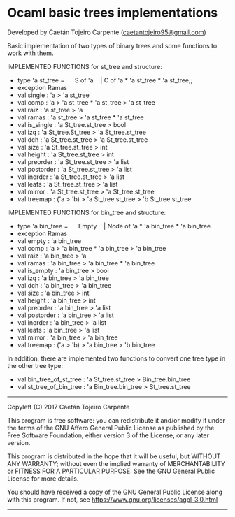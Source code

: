# Ocaml basic trees implementations 


Developed by Caetán Tojeiro Carpente (caetantojeiro95@gmail.com)


Basic implementation of two types of binary trees and some functions to work with them.

IMPLEMENTED FUNCTIONS for st_tree and structure:
- type 'a st_tree =
     S of 'a
   | C of 'a * 'a st_tree * 'a st_tree;;
- exception Ramas
- val single : 'a ­> 'a st_tree
- val comp : 'a ­> 'a st_tree * 'a st_tree ­> 'a st_tree
- val raiz : 'a st_tree ­> 'a
- val ramas : 'a st_tree ­> 'a st_tree * 'a st_tree
- val is_single : 'a St_tree.st_tree ­> bool
- val izq : 'a St_tree.St_tree ­> 'a St_tree.st_tree
- val dch : 'a St_tree.st_tree ­> 'a St_tree.st_tree
- val size : 'a St_tree.st_tree ­> int
- val height : 'a St_tree.st_tree ­> int 
- val preorder : 'a St_tree.st_tree ­> 'a list
- val postorder : 'a St_tree.st_tree ­> 'a list
- val inorder : 'a St_tree.st_tree ­> 'a list
- val leafs : 'a St_tree.st_tree ­> 'a list
- val mirror : 'a St_tree.st_tree ­> 'a St_tree.st_tree 
- val treemap : ('a ­> 'b) ­> 'a St_tree.st_tree ­> 'b St_tree.st_tree


IMPLEMENTED FUNCTIONS for bin_tree and structure:
- type 'a bin_tree =
     Empty
   | Node of 'a * 'a bin_tree * 'a bin_tree
- exception Ramas
- val empty : 'a bin_tree
- val comp : 'a ­> 'a bin_tree * 'a bin_tree ­> 'a bin_tree
- val raiz : 'a bin_tree ­> 'a
- val ramas : 'a bin_tree ­> 'a bin_tree * 'a bin_tree
- val is_empty : 'a bin_tree ­> bool
- val izq : 'a bin_tree ­> 'a bin_tree
- val dch : 'a bin_tree ­> 'a bin_tree
- val size : 'a bin_tree ­> int
- val height : 'a bin_tree ­> int
- val preorder : 'a bin_tree ­> 'a list
- val postorder : 'a bin_tree ­> 'a list
- val inorder : 'a bin_tree ­> 'a list
- val leafs : 'a bin_tree ­> 'a list
- val mirror : 'a bin_tree ­> 'a bin_tree
- val treemap : ('a ­> 'b) ­> 'a bin_tree ­> 'b bin_tree


In addition, there are implemented two functions to convert one tree type in the other tree type:
- val bin_tree_of_st_tree : 'a St_tree.st_tree ­> Bin_tree.bin_tree
- val st_tree_of_bin_tree : 'a Bin_tree.bin_tree ­> St_tree.st_tree



**********************************************************************

Copyleft (C) 2017  Caetán Tojeiro Carpente

This program is free software: you can redistribute it and/or modify
it under the terms of the GNU Affero General Public License as published by
the Free Software Foundation, either version 3 of the License, or
any later version.

This program is distributed in the hope that it will be useful,
but WITHOUT ANY WARRANTY; without even the implied warranty of
MERCHANTABILITY or FITNESS FOR A PARTICULAR PURPOSE.  See the
GNU General Public License for more details.

You should have received a copy of the GNU General Public License
along with this program.  If not, see <https://www.gnu.org/licenses/agpl-3.0.html>

**********************************************************************
